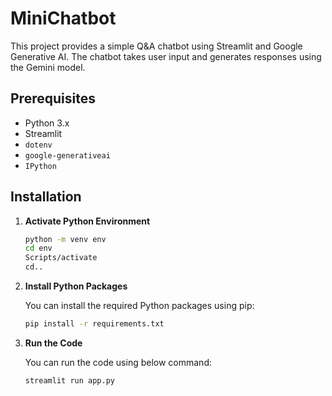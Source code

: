 # MiniChatbot

This project provides a simple Q&A chatbot using Streamlit and Google Generative AI. The chatbot takes user input and generates responses using the Gemini model.

## Prerequisites

- Python 3.x
- Streamlit
- `dotenv`
- `google-generativeai`
- `IPython`

## Installation

1. **Activate Python Environment**

     ```bash
     python -m venv env
     cd env
     Scripts/activate
     cd.. 

2. **Install Python Packages**     

   You can install the required Python packages using pip:

   ```bash
   pip install -r requirements.txt


3. **Run the Code**     

   You can run the code using below command:

   ```bash
   streamlit run app.py

